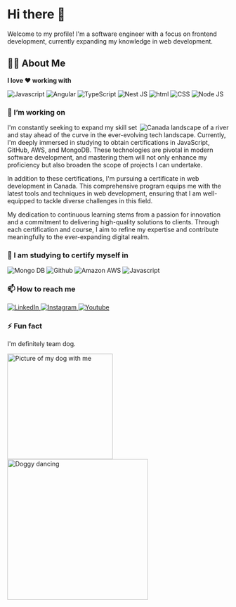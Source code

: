 # Hi there 👋

Welcome to my profile! I'm a software engineer with a focus on frontend development, currently expanding my knowledge in web development.

## 🧙‍♂️ About Me

**I love ❤️ working with**

<div display="flex">
  <img src="https://img.shields.io/badge/Javascript-yellow?style=for-the-badge&logo=javascript&logoColor=white" alt="Javascript"/>
  <img src="https://img.shields.io/badge/Angular-%23DD0031?style=for-the-badge&logo=angular" alt="Angular"/>
  <img src="https://img.shields.io/badge/typescript-%23007ACC.svg?style=for-the-badge&logo=typescript&logoColor=white" alt="TypeScript"/>
  <img src="https://img.shields.io/badge/Nestjs-%23EA2863?style=for-the-badge&logo=nestjs&logoColor=white" alt="Nest JS"/>
  <img src="https://img.shields.io/badge/html-orange?style=for-the-badge&logo=html5&logoColor=white" alt="html"/>
  <img src="https://img.shields.io/badge/Css3-%231572B6.svg?style=for-the-badge&logo=css3&logoColor=white" alt="CSS"/>
  <img src="https://img.shields.io/badge/NodeJs-%23417E38?style=for-the-badge&logo=nodedotjs&logoColor=white" alt="Node JS"/>
  
</div>

### 🔭 I’m working on
<p>
  <img align="right" src="https://images.unsplash.com/photo-1612106319259-23c259df2661?ixid=MnwyMzUwNDh8MHwxfHNlYXJjaHw2fHxDYW1icmlkZ2V8ZW58MHx8fHwxNjI1MjUzMjIz&ixlib=rb-1.2.1&w=300" alt="Canada landscape of a river">
I'm constantly seeking to expand my skill set and stay ahead of the curve in the ever-evolving tech landscape. Currently, I'm deeply immersed in studying to obtain certifications in JavaScript, GitHub, AWS, and MongoDB. These technologies are pivotal in modern software development, and mastering them will not only enhance my proficiency but also broaden the scope of projects I can undertake.

In addition to these certifications, I'm pursuing a certificate in web development in Canada. This comprehensive program equips me with the latest tools and techniques in web development, ensuring that I am well-equipped to tackle diverse challenges in this field.

My dedication to continuous learning stems from a passion for innovation and a commitment to delivering high-quality solutions to clients. Through each certification and course, I aim to refine my expertise and contribute meaningfully to the ever-expanding digital realm.

</p>

### 🌱 I am studying to certify myself in

<div display="flex">
    <img src="https://img.shields.io/badge/mongodb-%23008000?style=for-the-badge&logo=mongodb&logoColor=white" alt="Mongo DB"/>
    <img src="https://img.shields.io/badge/Github-%23181717?style=for-the-badge&logo=github&logoColor=white" alt="Github"/>
    <img src="https://img.shields.io/badge/Amazon AWS-%23232F3E?style=for-the-badge&logo=amazonaws&logoColor=white" alt="Amazon AWS"/>
    <img src="https://img.shields.io/badge/javascript-yellow?style=for-the-badge&logo=javascript&logoColor=white" alt="Javascript"/>
</div>

### 📫 How to reach me

<div display="flex">
  <a href="https://www.linkedin.com/in/edisonagamba/">
    <img src="https://img.shields.io/badge/linkedin-%230077B5.svg?style=for-the-badge&logo=linkedin&logoColor=white" alt="LinkedIn"/>
  </a>
  <a href="https://www.instagram.com/edisonjsapps/">
    <img src="https://img.shields.io/badge/instagram-%23E4405F?style=for-the-badge&logo=instagram&logoColor=white" alt="Instagram"/>
  </a>
  <a href="https://www.youtube.com/edisonjsapps">
    <img src="https://img.shields.io/badge/youtube-%23FF0000?style=for-the-badge&logo=youtube&logoColor=white" alt="Youtube"/>
  </a>
</div>

### ⚡ Fun fact

I'm definitely team dog.
<p>
 <img width="240px" src="https://github.com/edisonagamba/edisonagamba/assets/76975287/aa8a61e9-215d-4e54-84a1-30e683218622" alt="Picture of my dog with me">
  <img width="320px" src="https://i.giphy.com/IhvYFmzVNHgCQ.webp" alt="Doggy dancing">
</p>
